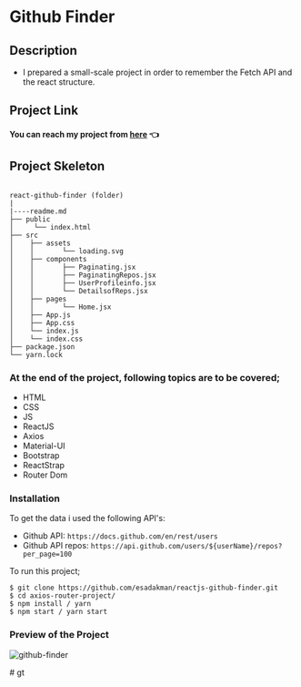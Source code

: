# Github Finder

## Description

 
- I prepared a small-scale project in order to remember the Fetch API and the react structure. 

## Project Link

#### You can reach my project from [here](https://react-github-finder-bjya.vercel.app/) 👈

## Project Skeleton

```

react-github-finder (folder)
|
|----readme.md
├── public
│     └── index.html
├── src
│    ├── assets 
│    │       └── loading.svg
│    ├── components
│    │       ├── Paginating.jsx
│    │       ├── PaginatingRepos.jsx
│    │       ├── UserProfileinfo.jsx
│    │       └── DetailsofReps.jsx
│    ├── pages 
│    │       └── Home.jsx
│    ├── App.js
│    ├── App.css
│    └── index.js
│    └── index.css
├── package.json
└── yarn.lock
```

### At the end of the project, following topics are to be covered;

- HTML
- CSS
- JS
- ReactJS
- Axios
- Material-UI
- Bootstrap
- ReactStrap
- Router Dom

### Installation

To get the data i used the following API's:

- Github API:
  `https://docs.github.com/en/rest/users`
- Github API repos:
  `https://api.github.com/users/${userName}/repos?per_page=100`

To run this project;

```
$ git clone https://github.com/esadakman/reactjs-github-finder.git
$ cd axios-router-project/
$ npm install / yarn
$ npm start / yarn start
```

### Preview of the Project

![github-finder](https://user-images.githubusercontent.com/98649983/192013845-b8282c68-64eb-4934-bc86-5a05167688ea.gif)

#   g t  
 